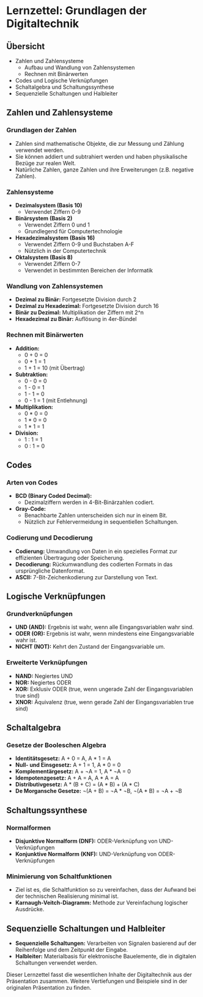 # Lernzettel: Grundlagen der Digitaltechnik

## Übersicht
- Zahlen und Zahlensysteme
  - Aufbau und Wandlung von Zahlensystemen
  - Rechnen mit Binärwerten
- Codes und Logische Verknüpfungen
- Schaltalgebra und Schaltungssynthese
- Sequenzielle Schaltungen und Halbleiter

## Zahlen und Zahlensysteme

### Grundlagen der Zahlen
- Zahlen sind mathematische Objekte, die zur Messung und Zählung verwendet werden.
- Sie können addiert und subtrahiert werden und haben physikalische Bezüge zur realen Welt.
- Natürliche Zahlen, ganze Zahlen und ihre Erweiterungen (z.B. negative Zahlen).

### Zahlensysteme
- **Dezimalsystem (Basis 10)**
  - Verwendet Ziffern 0-9
- **Binärsystem (Basis 2)**
  - Verwendet Ziffern 0 und 1
  - Grundlegend für Computertechnologie
- **Hexadezimalsystem (Basis 16)**
  - Verwendet Ziffern 0-9 und Buchstaben A-F
  - Nützlich in der Computertechnik
- **Oktalsystem (Basis 8)**
  - Verwendet Ziffern 0-7
  - Verwendet in bestimmten Bereichen der Informatik

### Wandlung von Zahlensystemen
- **Dezimal zu Binär:** Fortgesetzte Division durch 2
- **Dezimal zu Hexadezimal:** Fortgesetzte Division durch 16
- **Binär zu Dezimal:** Multiplikation der Ziffern mit 2^n
- **Hexadezimal zu Binär:** Auflösung in 4er-Bündel

### Rechnen mit Binärwerten
- **Addition:**
  - 0 + 0 = 0
  - 0 + 1 = 1
  - 1 + 1 = 10 (mit Übertrag)
- **Subtraktion:**
  - 0 - 0 = 0
  - 1 - 0 = 1
  - 1 - 1 = 0
  - 0 - 1 = 1 (mit Entlehnung)
- **Multiplikation:**
  - 0 * 0 = 0
  - 1 * 0 = 0
  - 1 * 1 = 1
- **Division:**
  - 1 : 1 = 1
  - 0 : 1 = 0

## Codes

### Arten von Codes
- **BCD (Binary Coded Decimal):**
  - Dezimalziffern werden in 4-Bit-Binärzahlen codiert.
- **Gray-Code:**
  - Benachbarte Zahlen unterscheiden sich nur in einem Bit.
  - Nützlich zur Fehlervermeidung in sequentiellen Schaltungen.

### Codierung und Decodierung
- **Codierung:** Umwandlung von Daten in ein spezielles Format zur effizienten Übertragung oder Speicherung.
- **Decodierung:** Rückumwandlung des codierten Formats in das ursprüngliche Datenformat.
- **ASCII:** 7-Bit-Zeichenkodierung zur Darstellung von Text.

## Logische Verknüpfungen

### Grundverknüpfungen
- **UND (AND):** Ergebnis ist wahr, wenn alle Eingangsvariablen wahr sind.
- **ODER (OR):** Ergebnis ist wahr, wenn mindestens eine Eingangsvariable wahr ist.
- **NICHT (NOT):** Kehrt den Zustand der Eingangsvariable um.

### Erweiterte Verknüpfungen
- **NAND:** Negiertes UND
- **NOR:** Negiertes ODER
- **XOR:** Exklusiv ODER (true, wenn ungerade Zahl der Eingangsvariablen true sind)
- **XNOR:** Äquivalenz (true, wenn gerade Zahl der Eingangsvariablen true sind)

## Schaltalgebra

### Gesetze der Booleschen Algebra
- **Identitätsgesetz:** A + 0 = A, A * 1 = A
- **Null- und Einsgesetz:** A + 1 = 1, A * 0 = 0
- **Komplementärgesetz:** A + ¬A = 1, A * ¬A = 0
- **Idempotenzgesetz:** A + A = A, A * A = A
- **Distributivgesetz:** A * (B + C) = (A * B) + (A * C)
- **De Morgansche Gesetze:** ¬(A + B) = ¬A * ¬B, ¬(A * B) = ¬A + ¬B

## Schaltungssynthese

### Normalformen
- **Disjunktive Normalform (DNF):** ODER-Verknüpfung von UND-Verknüpfungen
- **Konjunktive Normalform (KNF):** UND-Verknüpfung von ODER-Verknüpfungen

### Minimierung von Schaltfunktionen
- Ziel ist es, die Schaltfunktion so zu vereinfachen, dass der Aufwand bei der technischen Realisierung minimal ist.
- **Karnaugh-Veitch-Diagramm:** Methode zur Vereinfachung logischer Ausdrücke.

## Sequenzielle Schaltungen und Halbleiter
- **Sequenzielle Schaltungen:** Verarbeiten von Signalen basierend auf der Reihenfolge und dem Zeitpunkt der Eingabe.
- **Halbleiter:** Materialbasis für elektronische Bauelemente, die in digitalen Schaltungen verwendet werden.

Dieser Lernzettel fasst die wesentlichen Inhalte der Digitaltechnik aus der Präsentation zusammen. Weitere Vertiefungen und Beispiele sind in der originalen Präsentation zu finden.
